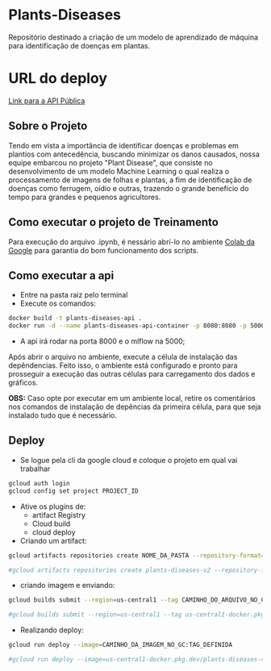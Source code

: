 # Plants-Diseases
Repositório destinado a criação de um modelo de aprendizado de máquina para identificação de doenças em plantas.

# URL do deploy
[Link para a API Pública](https://plants-diseases-api-ytito7x2pa-uc.a.run.app/docs)

## Sobre o Projeto
Tendo em vista a importância de identificar doenças e problemas em plantios com antecedência, buscando minimizar os danos causados, nossa equipe embarcou no projeto "Plant Disease", que consiste no desenvolvimento de um modelo Machine Learning o qual realiza o processamento de imagens de folhas e plantas, a fim de identificação de doenças como ferrugem, oídio e outras, trazendo o grande benefício do tempo para grandes e pequenos agricultores.

## Como executar o projeto de Treinamento
Para execução do arquivo .ipynb, é nessário abrí-lo no ambiente [Colab da Google](https://colab.research.google.com/github/Wildemberg-Projects/Plants-Diseases/blob/main/main.ipynb) para garantia do bom funcionamento dos scripts.  

## Como executar a api
* Entre na pasta raiz pelo terminal
* Execute os comandos:
~~~~bash
docker build -t plants-diseases-api .
docker run -d --name plants-diseases-api-container -p 8080:8080 -p 5000:5000 plants-diseases-api
~~~~
* A api irá rodar na porta 8000 e o mlflow na 5000;

Após abrir o arquivo no ambiente, execute a célula de instalação das depêndencias. Feito isso, o ambiente está configurado e pronto para prosseguir a execução das outras células para carregamento dos dados e gráficos.  

**OBS:** Caso opte por executar em um ambiente local, retire os comentários nos comandos de instalação de depências da primeira célula, para que seja instalado tudo que é necessário.

## Deploy

* Se logue pela cli da google cloud e coloque o projeto em qual vai trabalhar
~~~~bash
gcloud auth login
gcloud config set project PROJECT_ID
~~~~
* Ative os plugins de:
    * artifact Registry
    * Cloud build
    * cloud deploy
* Criando um artifact: 
~~~~bash
gcloud artifacts repositories create NOME_DA_PASTA --repository-format=docker --location=us-central1 --description="descrição do artifact"

#gcloud artifacts repositories create plants-diseases-v2 --repository-format=docker --location=us-central1 --description="api e mlflow da IA plants diseases"
~~~~
* criando imagem e enviando:
~~~~bash
gcloud builds submit --region=us-central1 --tag CAMINHO_DO_ARQUIVO_NO_GC/NOME_DA_IMAGEM:TAG

#gcloud builds submit --region=us-central1 --tag us-central1-docker.pkg.dev/plants-diseases-425912/plants-diseases-v2/plants-diseases-api:tag1
~~~~
* Realizando deploy:
~~~~bash
gcloud run deploy --image=CAMINHO_DA_IMAGEM_NO_GC:TAG_DEFINIDA

#gcloud run deploy --image=us-central1-docker.pkg.dev/plants-diseases-425912/plants-diseases-v2/plants-diseases-api:tag1
~~~~

